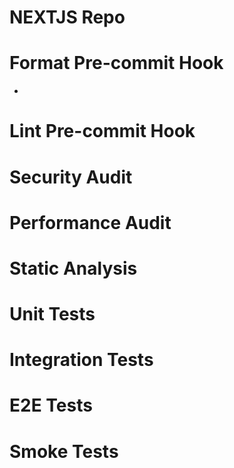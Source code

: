 # NEXTJS Repo

# Format Pre-commit Hook

- 

# Lint Pre-commit Hook

# Security Audit

# Performance Audit

# Static Analysis

# Unit Tests

# Integration Tests

# E2E Tests

# Smoke Tests
